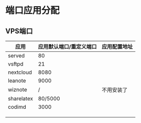 # 端口应用分配

## VPS端口

| 应用       | 应用默认端口/重定义端口 | 应用配置地址 |
| ---------- | ----------------------- | ------------ |
| served     | 80                      |              |
| vsftpd     | 21                      |              |
| nextcloud  | 8080                    |              |
| leanote    | 9000                    |              |
| wiznote    | /                       | 不用安装了   |
| sharelatex | 80/5000                 |              |
| codimd     | 3000                    |              |
|            |                         |              |
|            |                         |              |
|            |                         |              |

